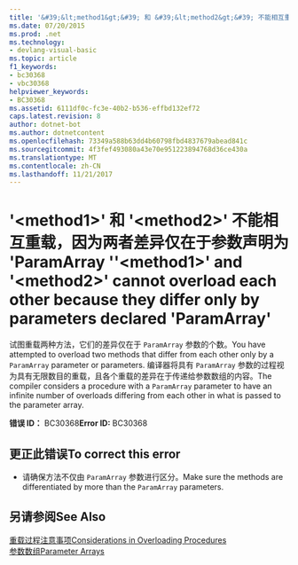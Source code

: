 ```yaml
---
title: '&#39;&lt;method1&gt;&#39; 和 &#39;&lt;method2&gt;&#39; 不能相互重载，因为两者差异仅在于参数声明为 &#39;ParamArray &#39;'
ms.date: 07/20/2015
ms.prod: .net
ms.technology:
- devlang-visual-basic
ms.topic: article
f1_keywords:
- bc30368
- vbc30368
helpviewer_keywords:
- BC30368
ms.assetid: 6111df0c-fc3e-40b2-b536-effbd132ef72
caps.latest.revision: 8
author: dotnet-bot
ms.author: dotnetcontent
ms.openlocfilehash: 73349a588b63dd4b60798fbd4837679abead841c
ms.sourcegitcommit: 4f3fef493080a43e70e951223894768d36ce430a
ms.translationtype: MT
ms.contentlocale: zh-CN
ms.lasthandoff: 11/21/2017
---
```

# <a name="39ltmethod1gt39-and-39ltmethod2gt39-cannot-overload-each-other-because-they-differ-only-by-parameters-declared-39paramarray39"></a><span data-ttu-id="9147a-102">&#39;&lt;method1&gt;&#39; 和 &#39;&lt;method2&gt;&#39; 不能相互重载，因为两者差异仅在于参数声明为 &#39;ParamArray &#39;</span><span class="sxs-lookup"><span data-stu-id="9147a-102">&#39;&lt;method1&gt;&#39; and &#39;&lt;method2&gt;&#39; cannot overload each other because they differ only by parameters declared &#39;ParamArray&#39;</span></span>
<span data-ttu-id="9147a-103">试图重载两种方法，它们的差异仅在于 `ParamArray` 参数的个数。</span><span class="sxs-lookup"><span data-stu-id="9147a-103">You have attempted to overload two methods that differ from each other only by a `ParamArray` parameter or parameters.</span></span> <span data-ttu-id="9147a-104">编译器将具有 `ParamArray` 参数的过程视为具有无限数目的重载，且各个重载的差异在于传递给参数数组的内容。</span><span class="sxs-lookup"><span data-stu-id="9147a-104">The compiler considers a procedure with a `ParamArray` parameter to have an infinite number of overloads differing from each other in what is passed to the parameter array.</span></span>  
  
 <span data-ttu-id="9147a-105">**错误 ID：** BC30368</span><span class="sxs-lookup"><span data-stu-id="9147a-105">**Error ID:** BC30368</span></span>  
  
## <a name="to-correct-this-error"></a><span data-ttu-id="9147a-106">更正此错误</span><span class="sxs-lookup"><span data-stu-id="9147a-106">To correct this error</span></span>  
  
-   <span data-ttu-id="9147a-107">请确保方法不仅由 `ParamArray` 参数进行区分。</span><span class="sxs-lookup"><span data-stu-id="9147a-107">Make sure the methods are differentiated by more than the `ParamArray` parameters.</span></span>  
  
## <a name="see-also"></a><span data-ttu-id="9147a-108">另请参阅</span><span class="sxs-lookup"><span data-stu-id="9147a-108">See Also</span></span>  
 [<span data-ttu-id="9147a-109">重载过程注意事项</span><span class="sxs-lookup"><span data-stu-id="9147a-109">Considerations in Overloading Procedures</span></span>](../../visual-basic/programming-guide/language-features/procedures/considerations-in-overloading-procedures.md)  
 [<span data-ttu-id="9147a-110">参数数组</span><span class="sxs-lookup"><span data-stu-id="9147a-110">Parameter Arrays</span></span>](../../visual-basic/programming-guide/language-features/procedures/parameter-arrays.md)

